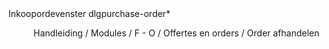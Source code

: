 <properties>
	<page>
		<title>Inkoopordevenster</title>
		<description>Inkoopordevenster</description>
		<context>dlgpurchase-order*</context>
	</page>
	<menu>
		<position>Handleiding / Modules / F - O / Offertes en orders /  Order afhandelen</position> 
		<title>Inkoopordevenster/title>
		<sort>BA</sort>
	</menu>
</properties>

Ga terug <[afhandelen zonder voorraad](http://hybridsaas.support/pages/handleiding/modules/F-O/offerte-en-orders/een-order-afhandelen-zonder-voorraad)>

----------

#Inkoopordevenster#

De tabbladen en functies van het inkooporde venster word in dit artikel behandeld.

**Tabblad Inkoop order**

![](images/inkooporde-inkooporder.JPG) 

*Instellingen*

- Fabrikant
- Status
- Alleen voor vrije voorraad
- Referentie
- Aangemaakt door
- In behandeling door
- Goedgekeurd door
- Word document
- Besteld door
- E-mail layout

*Datum*

- Datum
- Leverdatum volgend contract
- Eerstvolgende (deel) levering
- Herinnering
- Afgehandeld op

*Scanner invoer*

- Aantal
- Scanner invoer
- Gescand
- Aantal
- Geleverd
- Niet geleverd
- Resterend

*Inkooporderegels*

**Tabblad Aflevering/Opmerking**

![](images/inkooporde-Afleveringopmerking.JPG) 

*Afleveradres*

- Adres kiezen
- Naam
- T.a.v.
- Afdeling
- Straat/nummer
- Postcode/plaats
- Land

*Opmerking*

**Tabblad Digitale kopie**

![](images/inkooporde-digitalekopie.JPG) 

- Bestand toevoegen
	- Om een bestand toe te voegen klikt u op de button Toevoegen.
- Scan document
	- Om een document te scannen vanuit Hybrid SaaS dient een scanner gekoppeld te zijn aan de computer waarop u werkt. Klik op de button Scan document om een document te scannen en direct toe te voegen.
- Zoom 100%
	- Om het document 100% uit te zoemen klikt u op de button Zoom 100%.
- Zoom uit
	- Om het document uit te zoemen klikt u op de button Zoom uit.
- Zoom in
	- Om het document in te zoemen klikt u op de button Zoom in.


**Tabblad Historie**

![](images/inkooporde-historie.JPG) 

*Historie inzien*

**Tabblad Leveringen**

![](images/inkooporde-leveringen.JPG) 

*Leveringen*

- Undo
- Exporteren


**Tabblad Reserveringen**
![](images/inkooporde-reserveringen.JPG) 

*Nog niet geleverd*

- Bewerken
	- Om te bewerken selecteert u een regel en klikt op de button Bewerken.
- Inzien
- Verwijderen
	- Om te verwijderen selecteert u een regel en klikt op de button Verwijderen.
- Exporteren


*Reeds geleverd*

- Bewerken
	- Om te bewerken selecteert u een regel en klikt op de button Bewerken.
- Inzien
- Verwijderen
	- Om te verwijderen selecteert u een regel en klikt op de button Verwijderen.
- Exporteren


----------

Ga terug <[afhandelen zonder voorraad](http://hybridsaas.support/pages/handleiding/modules/F-O/offerte-en-orders/een-order-afhandelen-zonder-voorraad)>